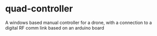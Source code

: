 # quad-controller
A windows based manual controller for a drone, with a connection to a digital RF comm link based on an arduino board
